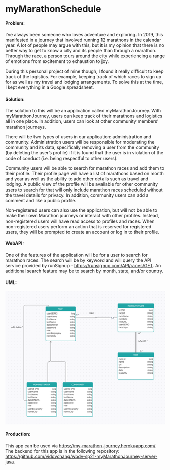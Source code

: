 # myMarathonSchedule


#### Problem:
I’ve always been someone who loves adventure and exploring. In 2019, this manifested in a journey that involved running 12 marathons in the calendar year. A lot of people may argue with this, but it is my opinion that there is no better way to get to know a city and its people than through a marathon. Through the race, a person tours around the city while experiencing a range of emotions from excitement to exhaustion to joy.

During this personal project of mine though, I found it really difficult to keep track of the logistics. For example, keeping track of which races to sign up for as well as my travel and lodging arrangements. To solve this at the time, I kept everything in a Google spreadsheet.

#### Solution:
The solution to this will be an application called myMarathonJourney. With myMarathonJourney, users can keep track of their marathons and logistics all in one place. In addition, users can look at other community members’ marathon journeys.

There will be two types of users in our application: administration and community. Administration users will be responsible for moderating the community and its data, specifically removing a user from the community (by deleting the user’s profile) if it is found that the user is in violation of the code of conduct (i.e. being respectful to other users).

Community users will be able to search for marathon races and add them to their profile. Their profile page will have a list of marathons based on month and year as well as the ability to add other details such as travel and lodging. A public view of the profile will be available for other community users to search for that will only include marathon races scheduled without the travel details for privacy. In addition, community users can add a comment and like a public profile.

Non-registered users can also use the application, but will not be able to make their own Marathon journeys or interact with other profiles. Instead, non-registered users will have read access to profiles and races. When non-registered users perform an action that is reserved for registered users, they will be prompted to create an account or log in to their profile.

#### WebAPI:
One of the features of the application will be for a user to search for marathon races. The search will be by keyword and will query the API service provided by runSignup - https://runsignup.com/API/races/GET. An additional search feature may be to search by month, state, and/or country.

#### UML:
![UML](https://github.com/viddychang/myMarathonJourney/blob/main/uml.png)

#### Production:
This app can be used via https://my-marathon-journey.herokuapp.com/.
The backend for this app is in the following repository: https://github.com/viddychang/wbdv-sp21-myMarathonJourney-server-java.

